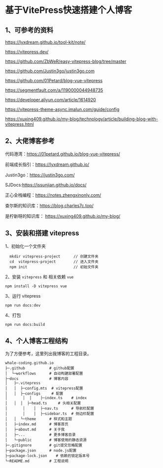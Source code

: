 # 基于VitePress快速搭建个人博客

## 1、可参考的资料

https://lyxdream.github.io/tool-kit/note/

https://vitepress.dev/

https://github.com/ZbWeR/easy-vitepress-blog/tree/master

https://github.com/Justin3go/justin3go.com

https://github.com/01Petard/blog-vue-vitepress

https://segmentfault.com/a/1190000044948735

https://developer.aliyun.com/article/1614920

https://vitepress-theme-async.imalun.com/guide/config

https://xuxing409.github.io/my-blog/technology/article/building-blog-with-vitepress.html

## 2、大佬博客参考

代码港湾：https://01petard.github.io/blog-vue-vitepress/

前端成长指引：https://lyxdream.github.io/

Justin3go：https://justin3go.com/

SJDocs:https://issunjian.github.io/docs/

正心全栈编程：https://notes.zhengxinonly.com/

查尔斯的知识库：https://blog.charles7c.top/

是柠新呀的知识库： https://xuxing409.github.io/my-blog/

## 3、安装和搭建 vitepress

1、初始化一个文件夹

```
  mkdir vitepress-project      // 创建文件夹
  cd  vitepress-project        // 进入文件夹
  npm init                     // 初始文件夹
```

2、安装 `vitepress` 和 相关依赖 `vue`

```
npm install -D vitepress vue
```

3、运行 vitepress

```
npm run docs:dev
```

4、打包

```
npm run docs:build
```

## 4、个人博客工程结构

为了方便参考，这里列出我博客的工程目录。

```
whale-coding.github.io
├─.github           # github配置
│  └─workflows      # 自动构建部署配置
├─docs              # 博客内容
│   ├─.vitepress    
│   │  ├─config.mts  # vitepress配置
│   │  ├─configs     # 配置
│		│  │	├─index.ts    # index
│   │  │  ├─head.ts     # 头相关配置
│		│	 │	├─nav.ts      # 导航栏配置
│		│	 │	├─sidebar.ts  # 侧边栏配置
│   │  └─theme      # 样式和主题
│   ├─index.md      # 博客首页
│   ├─about.md      # 关于我
│   ├─...           # 更多博客目录
│   └─public        # 博客使用的静态资源
├─.gitignore        # git提交忽略配置
├─package.json      # node.js配置
├─package-lock.json    # 依赖的锁定版本号
└─README.md         # 工程说明
```

